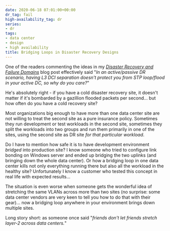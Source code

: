 ```yaml
---
date: 2020-06-18 07:01:00+00:00
dr_tag: fail
high-availability_tag: dr
series:
- dr
tags:
- data center
- design
- high availability
title: Bridging Loops in Disaster Recovery Designs
---
```

One of the readers commenting the ideas in my *[Disaster Recovery and Failure Domains](https://blog.ipspace.net/2019/12/disaster-recover-and-failure-domains.html)* blog post effectively said "*In an active/passive DR scenario, having L3 DCI separation doesn't protect you from STP loop/flood in your active DC, so why do you care?*"

He's absolutely right - if you have a cold disaster recovery site, it doesn't matter if it's bombarded by a gazillion flooded packets per second... but how often do you have a cold recovery site?
<!--more-->
Most organizations big enough to have more than one data center site are not willing to treat the second site as a pure insurance policy. Sometimes they run development or test workloads in the second site, sometimes they split the workloads into two groups and run them primarily in one of the sites, using the second site as DR site *for that particular workload*.

Do I have to mention how safe it is to have development environment *bridged* into production site? I know someone who tried to configure link bonding on Windows server and ended up bridging the two uplinks (and bringing down the whole data center). Or how a bridging loop in one data center kills not only everything running there but also all the workload in the healthy site? Unfortunately I know a customer who tested this concept in real life with expected results...

The situation is even worse when someone gets the wonderful idea of stretching the same VLANs across more than two sites (no surprise: some data center vendors are very keen to tell you how to do that with their gear)... now a bridging loop anywhere in your environment brings down multiple sites.

Long story short: as someone once said "*friends don't let friends stretch layer-2 across data centers.*"
